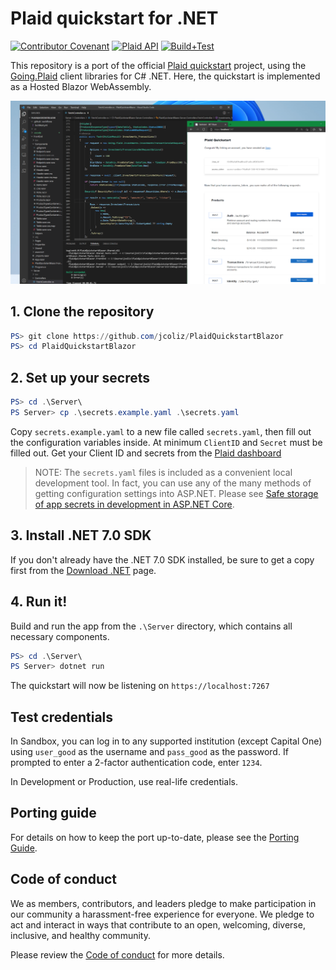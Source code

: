 # Plaid quickstart for .NET

[![Contributor Covenant](https://img.shields.io/badge/Contributor%20Covenant-2.1-4baaaa.svg)](code_of_conduct.md) 
[![Plaid API](https://img.shields.io/badge/Plaid%20API-v1.205.3-blue
)](https://github.com/plaid/plaid-openapi)
[![Build+Test](https://github.com/jcoliz/PlaidQuickstartBlazor/actions/workflows/buildtest.yml/badge.svg)](https://github.com/jcoliz/PlaidQuickstartBlazor/actions/workflows/buildtest.yml)

This repository is a port of the official [Plaid quickstart](https://github.com/plaid/quickstart) project, using the [Going.Plaid](https://github.com/viceroypenguin/Going.Plaid) client libraries for C# .NET. Here, the quickstart is implemented as a Hosted Blazor WebAssembly.

![Plaid quickstart for .NET](/docs/images/QuickstartDotNet.png)

## 1. Clone the repository

```Powershell
PS> git clone https://github.com/jcoliz/PlaidQuickstartBlazor
PS> cd PlaidQuickstartBlazor
```

## 2. Set up your secrets

```Powershell
PS> cd .\Server\
PS Server> cp .\secrets.example.yaml .\secrets.yaml
```

Copy `secrets.example.yaml` to a new file called `secrets.yaml`, then fill out the configuration variables inside. At
minimum `ClientID` and `Secret` must be filled out. Get your Client ID and secrets from
the [Plaid dashboard](https://dashboard.plaid.com/account/keys)

> NOTE: The `secrets.yaml` files is included as a convenient local development tool. In fact, you can use any of the many methods of getting configuration settings into ASP.NET. Please see [Safe storage of app secrets in development in ASP.NET Core](https://docs.microsoft.com/en-us/aspnet/core/security/app-secrets?view=aspnetcore-6.0&tabs=linux).

## 3. Install .NET 7.0 SDK

If you don't already have the .NET 7.0 SDK installed, be sure to get a copy first from the [Download .NET](https://dotnet.microsoft.com/en-us/download) page.

## 4. Run it!

Build and run the app from the `.\Server` directory, which contains all necessary components.

```Powershell
PS> cd .\Server\
PS Server> dotnet run
```

The quickstart will now be listening on `https://localhost:7267`

## Test credentials

In Sandbox, you can log in to any supported institution (except Capital One) using `user_good` as the username and `pass_good` as the password. If prompted to enter a 2-factor authentication code, enter `1234`.

In Development or Production, use real-life credentials.

## Porting guide

For details on how to keep the port up-to-date, please see the [Porting Guide](/docs/PORTING.md).

## Code of conduct

We as members, contributors, and leaders pledge to make participation in our
community a harassment-free experience for everyone. We pledge to act and
interact in ways that contribute to an open, welcoming, diverse, inclusive, 
and healthy community.

Please review the [Code of conduct](/code_of_conduct.md) for more details.
